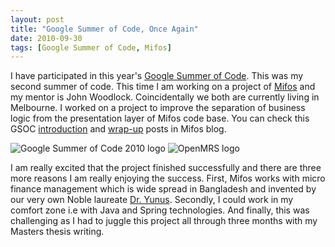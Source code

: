 ```yaml
---
layout: post
title: "Google Summer of Code, Once Again"
date: 2010-09-30
tags: [Google Summer of Code, Mifos]
---
```


I have participated in this year\'s [Google Summer of Code](http://www.google-melange.com/gsoc/homepage/google/gsoc2010). This was my second summer of code. This time I am working on a project of [Mifos](http://mifos.org/) and my mentor is John Woodlock. Coincidentally we both are currently living in Melbourne. I worked on a project to improve the separation of business logic from the presentation layer of Mifos code base. You can check this GSOC [introduction](http://mifos.org/blog/meet-2010-google-summer-code-mifos-interns/) and [wrap-up](http://mifos.org/blog/summer-code-2010-journey-well-traveled/) posts in Mifos blog. 

<!--break-->

![Google Summer of Code 2010 logo]({{site.url}}/assets/2010soclogo.jpg) ![OpenMRS logo]({{site.url}}/assets/mifos.jpg)

I am really excited that the project finished successfully and there are three more reasons I am really enjoying the success. First, Mifos works with micro finance management which is wide spread in Bangladesh and invented by our very own Noble laureate [Dr. Yunus](https://en.wikipedia.org/wiki/Muhammad_Yunus). Secondly, I could work in my comfort zone i.e with Java and Spring technologies. And finally, this was challenging as I had to juggle this project all through three months with my Masters thesis writing.